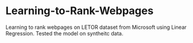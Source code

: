 # Learning-to-Rank-Webpages
Learning to rank webpages on LETOR dataset from Microsoft using Linear Regression.
Tested the model on syntheitc data.
